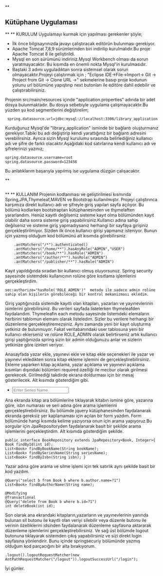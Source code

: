 
**
## Kütüphane Uygulaması

**
**  KURULUM
Uygulamayı kurmak için yapılması gerekenler şöyle;

 - İlk önce bilgisayrınızda javayı çalıştıracak editörün bulunması gerekiyor.
 - Apache Tomcat 7,8,9 sürümlerinden biri indirilip kurulmalıdır.Bu proje Apache Tomcat 8 ile geliştirildi.
 - Mysql en son sürümünü indiriniz.Mysql Workbench olması da sorun
   yaratmayacaktır. Bu kısımda en önemli nokta Mysql'in kurulmasıdır.
 - Baştaki 3 adımı uyguladıktan sonra sistemsel olarak sorun    olmayacaktır.Projeyi çalıştırmak için ; "Eclipse IDE->File->Import-> Git -> Project from Git -> Clone URL ->" sekmelerine basıp proje kodunun yolunu url bölümüne yapıştırıp next butonları ile editöre dahil edebilir ve çalıştırabilirsiniz.

Projenin src/main/resources içinde "application.properties" adında bir adet dosya bulunmaktadır. Bu dosya sebebiyle uygulama çalışmayacaktır.Bu yüzden şu kod segmentlerini değiştirelim;

     spring.datasource.url=jdbc:mysql://localhost:3306/library_application

    

Kurduğunuz Mysql'de "library_application" isminde bir bağlantı oluşturmanız gerekiyor.Tabiki bu adı değiştirip kendi yarattığınız bir bağlantı adresini verebilirsiniz. Ayrıca sizin Mysql kurulumu sırasında belirlediğiniz kullanıcı adı ve şifre de farklı olacaktır.Aşağıdaki kod satırlarına kendi kullanıcı adı ve şifrelerinizi yazınız;

  

    spring.datasource.username=root
    spring.datasource.password=123456
 

Bu anlatıklarım başarıyla yapılmış ise uygulama düzgün çalışacaktır.


**
## 
**
**  KULLANIM
Projenin kodlanması ve geliştirilmesi kısmında  Spring,JPA,Thymeleaf,MAVEN ve Bootstrap kullanılmıştır.
Projeyi çalıştırınca  karşımıza direkt kullanıcı adı ve şifreyle giriş yapılan sayfa açılıyor. Bu bölümü kodlarken bootstraptan kütüphanesinden ve thymelaften yararlandım. 
Henüz kayıtlı değilseniz sisteme kayıt olma bölümünden kayıt olabilir daha sonra sisteme giriş yapabilirsiniz.Kullanıcı adına sahip değilseniz ve sisteme giriş yapmadıysanız herhangi bir sayfaya girişiniz gerçekleştirilmiyor. Sizden ilk önce kullanıcı girişi yapmanız isteniyor.
Bunun için yazmış olduğum kod bölümünü alt kısımda görebilirsiniz.

        .antMatchers("/*").authenticated()
		.antMatchers("/home/**").hasAnyRole("ADMIN","USER")
		.antMatchers("/book/**").hasRole("ADMIN")
		.antMatchers("/author/**").hasRole("ADMIN")
		.antMatchers("/publisher/**").hasRole("ADMIN")

Kayıt yapıldığında sıradan bir kullanıcı olmuş oluyorsunuz. Spring security sayesinde sistemdeki kullanıcının rolüne göre kısıtlama işlemlerini gerçekleştirdim. 

    sec:authorize="hasRole('ROLE_ADMIN')"  metodu ile sadece admin rolüne sahip olan kişilerin görebileceği bir kontrol mekanizması ekledim.

Giriş yaptığınızda sistemde kayıtlı olan kitapları, yazarları ve yayınevlerinin isimlerini görebilirsiniz. Bu verileri sayfada listelerken thymeleafden faydalandım. Thymeleafin each metodu sayesinde listemdeki elemaların herbirini tablomun elemanı olarak listeledim. Sizler bu verilere herhangi bir düzenleme gerçekleştiremezsiniz. Aynı zamanda yeni bir kayıt oluşturma yetkiniz de bulunmuyor. Fakat veritabanındaki user tablosuna yeni bir kullanıcı eklerseniz ve rolüne ROLE_ADMIN olarak belirtirseniz artık kullanıcı girişi yaptığınızda spring sizin bir admin olduğunuzu anlar ve sizlerin yetkinize göre izinleri veriyor.

  Anasayfada yazar ekle, yayınevi ekle ve kitap ekle seçenekleri ile yazar ve yayınevi ekledikten sonra kitap ekleme işlemini de gerçekleştirebilirsiniz. Ekleme yaparken kitap açıklama, yazar açıklama ve yayınevi açıklama kısımları dışındaki bölümleri required özelliği ile mecbur olarak girilmesi gerekecek. Girilmediği takdirde ekrana doldurması için bir mesaj gösterilecek. Alt kısımda gösterdiğim gibi.

-
    <input type="text" class="form-control" id="seriesName" name="seriesName" th:field="*{seriesName}"  placeholder="Enter Series Name" required>

Ana ekranda kitap ara bölümlerine tıklayarak kitabın ismine göre, yazarına göre, isbn numarası ve seri adına göre arama işlemlerini gerçekleştirebilirsiniz. Bu bölümde jquery kütüphanesinden faydalanarak ekranda gereksiz yer kaplamaması için açılan bir form yazdım. Form bölümünde hangi kısımda kelime yazıyorsa onun için arama yapıyoruz.Bu sorgular için JpaRepositoryden faydalanarak basit bir şekilde arama işlemlerini gerçekleştirdim. 
Alt kısımda gösterdiğim şekilde.

    public interface BookRepository extends JpaRepository<Book, Integer>{
	Book findById(int id);
	List<Book> findByBookName(String bookName);
	List<Book> findBySeriesName(String seriesName);
	List<Book> findByIsbn(String isbn); }
Yazar adına göre arama ve silme işlemi için tek satırlık aynı şekilde basit bir kod yazdım.

    @Query("select b from Book b where b.author.name=?1")
	List<Book> findByAuthorName(String name);
	
	@Modifying
	@Transactional
	@Query("delete from Book b where b.id=?1")
	int deleteBook(int id);


Son olarak ana ekrandaki kitapların,yazarların ve yayınevlerinin yanında bulunan sil butonu ile kayıtlı olan veriyi silebilir veya düzenle butonu ile verinin özelliklerini idsinden faydalanarak düzenleme sayfasına aktararak düzenleme işlemlerini gerçekleştirebilirsiniz. Ve sağ üst bölümde logout butonuna tıklayarak sistemden çıkış yapabilirsiniz ve sizi direkt login sayfasına yönlendirir. Bunu içinde springsecuriy bölümünde yazmış olduğum kod parçacığını bir alta bırakıyorum.



	.logout().logoutRequestMatcher(new AntPathRequestMatcher("/logout")).logoutSuccessUrl("/login");



İyi günler.


